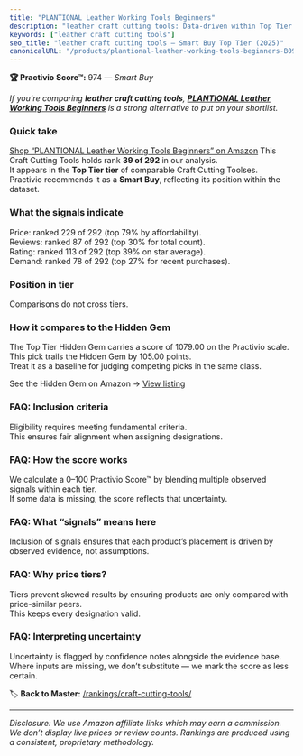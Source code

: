 ```yaml
---
title: "PLANTIONAL Leather Working Tools Beginners"
description: "leather craft cutting tools: Data-driven within Top Tier ranking using the Practivio Score™. Positioned by quality, value, demand, findability, momentum."
keywords: ["leather craft cutting tools"]
seo_title: "leather craft cutting tools — Smart Buy Top Tier (2025)"
canonicalURL: "/products/plantional-leather-working-tools-beginners-B09VBWYHQY/"
---
```


**🏆 Practivio Score™:** 974 — _Smart Buy_


*If you're comparing **leather craft cutting tools**, **[PLANTIONAL Leather Working Tools Beginners](https://www.amazon.com/dp/B09VBWYHQY?tag=practivio-20)** is a strong alternative to put on your shortlist.*
### Quick take
[Shop “PLANTIONAL Leather Working Tools Beginners” on Amazon](https://www.amazon.com/dp/B09VBWYHQY?tag=practivio-20)
This Craft Cutting Tools holds rank **39 of 292** in our analysis.  
It appears in the **Top Tier tier** of comparable Craft Cutting Toolses.  
Practivio recommends it as a **Smart Buy**, reflecting its position within the dataset.

### What the signals indicate
Price: ranked 229 of 292 (top 79% by affordability).  
Reviews: ranked 87 of 292 (top 30% for total count).  
Rating: ranked 113 of 292 (top 39% on star average).  
Demand: ranked 78 of 292 (top 27% for recent purchases).

### Position in tier
Comparisons do not cross tiers.

### How it compares to the Hidden Gem
The Top Tier Hidden Gem carries a score of 1079.00 on the Practivio scale.  
This pick trails the Hidden Gem by 105.00 points.  
Treat it as a baseline for judging competing picks in the same class.  

See the Hidden Gem on Amazon → [View listing](https://www.amazon.com/dp/B016LDV41S?tag=practivio-20)

### FAQ: Inclusion criteria
Eligibility requires meeting fundamental criteria.  
This ensures fair alignment when assigning designations.

### FAQ: How the score works
We calculate a 0–100 Practivio Score™ by blending multiple observed signals within each tier.  
If some data is missing, the score reflects that uncertainty.

### FAQ: What “signals” means here
Inclusion of signals ensures that each product’s placement is driven by observed evidence, not assumptions.

### FAQ: Why price tiers?
Tiers prevent skewed results by ensuring products are only compared with price-similar peers.  
This keeps every designation valid.

### FAQ: Interpreting uncertainty
Uncertainty is flagged by confidence notes alongside the evidence base.  
Where inputs are missing, we don’t substitute — we mark the score as less certain.


🏷️ **Back to Master:** [/rankings/craft-cutting-tools/](/rankings/craft-cutting-tools/)

---
_Disclosure: We use Amazon affiliate links which may earn a commission. We don’t display live prices or review counts. Rankings are produced using a consistent, proprietary methodology._
